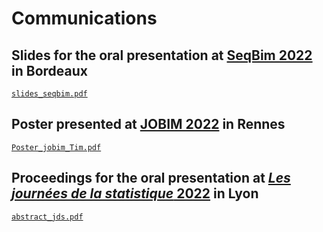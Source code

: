 # Communications


## Slides for the oral presentation at [SeqBim 2022](https://seqbim.cnrs.fr/seqbim-2022/) in Bordeaux  
[````slides_seqbim.pdf````](https://github.com/TimRouze/Communications/blob/main/slides_seqbim.pdf)

## Poster presented at [JOBIM 2022](https://jobim2022.sciencesconf.org) in Rennes  
[````Poster_jobim_Tim.pdf````](https://github.com/TimRouze/Communications/blob/main/Poster_jobim_Tim.pdf)

## Proceedings for the oral presentation at [*Les journées de la statistique* 2022](https://jds22.sciencesconf.org) in Lyon  
[````abstract_jds.pdf````](https://github.com/TimRouze/Communications/blob/main/jds2022.pdf)
